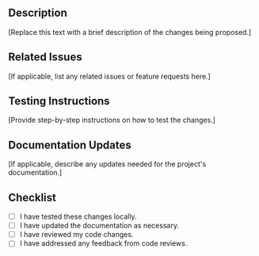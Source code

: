 ## Description

[Replace this text with a brief description of the changes being proposed.]

## Related Issues

[If applicable, list any related issues or feature requests here.]

## Testing Instructions

[Provide step-by-step instructions on how to test the changes.]

## Documentation Updates

[If applicable, describe any updates needed for the project's documentation.]

## Checklist

- [ ] I have tested these changes locally.
- [ ] I have updated the documentation as necessary.
- [ ] I have reviewed my code changes.
- [ ] I have addressed any feedback from code reviews.

